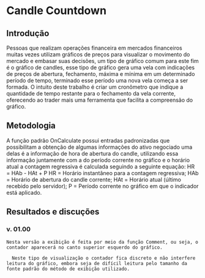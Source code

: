 # Candle Countdown

## Introdução
  Pessoas que realizam operações financeira em mercados financeiros muitas vezes utilizam gráficos de preços para visualizar o movimento do mercado e embasar suas decisões, um tipo de gráfico comum para este fim é o gráfico de candles, esse tipo de gráfico gera uma vela com indicações de preços de abertura, fechamento, máxima e mínima em um determinado período de tempo, terminado esse período uma nova vela começa a ser formada. O intuito deste trabalho é criar um cronômetro que indique a quantidade de tempo restante para o fechamento da vela corrente, oferecendo ao trader mais uma ferramenta que facilita a compreensão do gráfico.

## Metodologia
  A função padrão OnCalculate possui entradas padronizadas que possibilitam a obtenção de algumas informações do ativo negociado uma delas é a informação de hora de abertura do candle, utilizando essa informação juntamente com a do período corrente no gráfico e o horário atual a contagem regressiva é calculada seguindo a seguinte equação:
  HR = HAb - HAt + P
  HR = Horário instantâneo para a contagem regressiva;
  HAb = Horário de abertura do candle corrente;
  HAt = Horário atual (último recebido pelo servidor);
  P = Período corrente no gráfico em que o indicador está aplicado.

## Resultados e discuções
  ### v. 01.00
    Nesta versão a exibição é feita por meio da função Comment, ou seja, o contador aparecerá no canto superior esquerdo do gráfico.

	  Neste tipo de visualização o contador fica discreto e não interfere leitura do gráfico, embora seja de difícil leitura pelo tamanho da fonte padrão do método de exibição utilizado.

  
